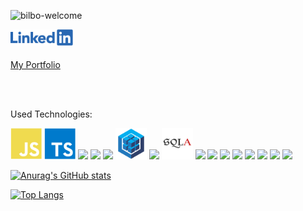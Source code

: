 ![bilbo-welcome](https://user-images.githubusercontent.com/64309316/170360156-e9045ef2-72a1-4fa6-a661-9a8352340c26.gif)

<a target="_blank" href="https://www.linkedin.com/in/jonevanmoore/">
  <img align="left" alt="Abhishek's LinkedIN" width="100px" src="/linked-in-blue.png" />
</a>

<br>
<br>

<a target="_blank" href="https://jonevanmoore.com/">My Portfolio</a>

<br>
<br>

<p>Used Technologies:</p>
<p>
  <img src="https://github.com/devicons/devicon/blob/master/icons/javascript/javascript-plain.svg" style="width:50px;" />
  <img src="https://github.com/devicons/devicon/blob/master/icons/typescript/typescript-plain.svg" style="width:50px;" />
  <img src="https://cdn.jsdelivr.net/gh/devicons/devicon/icons/python/python-original-wordmark.svg" style="width:50px;" />
  <img src="https://cdn.jsdelivr.net/gh/devicons/devicon/icons/react/react-original-wordmark.svg" style="width:50px;" />
  <img src="https://cdn.jsdelivr.net/gh/devicons/devicon/icons/redux/redux-original.svg" style="width:50px;" />
  <img src="https://github.com/devicons/devicon/blob/master/icons/sequelize/sequelize-original.svg" style="width:50px;" />
  <img src="https://cdn.jsdelivr.net/gh/devicons/devicon/icons/flask/flask-original.svg" style="width:50px;" />
  <img src="https://github.com/devicons/devicon/blob/master/icons/sqlalchemy/sqlalchemy-original.svg" style="width:50px;" />
  <img src="https://cdn.jsdelivr.net/gh/devicons/devicon/icons/amazonwebservices/amazonwebservices-original-wordmark.svg" style="width:50px;" />
  <img src="https://cdn.jsdelivr.net/gh/devicons/devicon/icons/postgresql/postgresql-original-wordmark.svg" style="width:50px;" />
  <img src="https://cdn.jsdelivr.net/gh/devicons/devicon/icons/html5/html5-plain-wordmark.svg" style="width:50px;" />
  <img src="https://cdn.jsdelivr.net/gh/devicons/devicon/icons/css3/css3-plain-wordmark.svg" style="width:50px;" />
  <img src="https://cdn.jsdelivr.net/gh/devicons/devicon/icons/git/git-original.svg" style="width:50px;" />
  <img src="https://cdn.jsdelivr.net/gh/devicons/devicon/icons/vscode/vscode-original-wordmark.svg" style="width:50px;" />
  <img src="https://cdn.jsdelivr.net/gh/devicons/devicon/icons/heroku/heroku-plain-wordmark.svg" style="width:50px;" />
  <img src="https://cdn.jsdelivr.net/gh/devicons/devicon/icons/docker/docker-plain-wordmark.svg" style="width:50px;" />
</p>

[![Anurag's GitHub stats](https://github-readme-stats.vercel.app/api?username=jonevanmoore&hide=stars&count_private=true&show_icons=true&theme=algolia)](https://github.com/jonevanmoore/github-readme-stats)

[![Top Langs](https://github-readme-stats.vercel.app/api/top-langs/?username=jonevanmoore&layout=compact&theme=algolia)](https://github.com/jonevanmoore/github-readme-stats)
